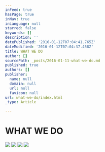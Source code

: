 ```yaml
---
inFeed: true
hasPage: true
inNav: true
inLanguage: null
starred: false
keywords: []
description: ''
datePublished: '2016-01-12T07:04:41.765Z'
dateModified: '2016-01-12T07:04:37.458Z'
title: WHAT WE DO
author: []
sourcePath: _posts/2016-01-11-what-we-do.md
published: true
authors: []
publisher:
  name: null
  domain: null
  url: null
  favicon: null
url: what-we-do/index.html
_type: Article

---
```

# WHAT WE DO
![](https://the-grid-user-content.s3-us-west-2.amazonaws.com/b4b068b1-3b63-4617-ab12-6391f4731e85.jpg)
![](https://the-grid-user-content.s3-us-west-2.amazonaws.com/406d367e-6882-48a3-a733-3dc185e1d89a.jpg)
![](https://the-grid-user-content.s3-us-west-2.amazonaws.com/9f951bd8-4412-4fe9-b9d7-d3a8fbee0ce8.jpg)
![](https://the-grid-user-content.s3-us-west-2.amazonaws.com/ccc4513f-67c4-4f8b-b584-36b694a53a29.jpg)